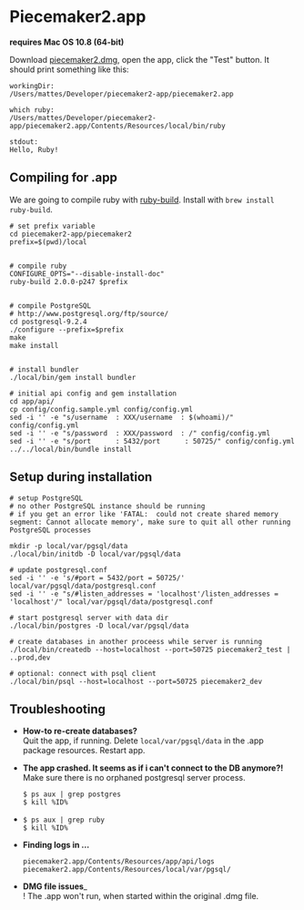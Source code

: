 # Piecemaker2.app

__requires Mac OS 10.8 (64-bit)__

Download [piecemaker2.dmg](https://github.com/motionbank/piecemaker2-app/raw/master/piecemaker2.dmg), 
open the app, click the "Test" button. It should print something like this:

```
workingDir:
/Users/mattes/Developer/piecemaker2-app/piecemaker2.app

which ruby:
/Users/mattes/Developer/piecemaker2-app/piecemaker2.app/Contents/Resources/local/bin/ruby

stdout:
Hello, Ruby!
```


## Compiling for .app

We are going to compile ruby with [ruby-build](https://github.com/sstephenson/ruby-build). Install with ```brew install ruby-build```.


```
# set prefix variable
cd piecemaker2-app/piecemaker2
prefix=$(pwd)/local


# compile ruby
CONFIGURE_OPTS="--disable-install-doc"
ruby-build 2.0.0-p247 $prefix


# compile PostgreSQL
# http://www.postgresql.org/ftp/source/
cd postgresql-9.2.4
./configure --prefix=$prefix
make
make install


# install bundler
./local/bin/gem install bundler

# initial api config and gem installation
cd app/api/
cp config/config.sample.yml config/config.yml
sed -i '' -e "s/username  : XXX/username  : $(whoami)/" config/config.yml
sed -i '' -e "s/password  : XXX/password  : /" config/config.yml
sed -i '' -e "s/port      : 5432/port      : 50725/" config/config.yml
../../local/bin/bundle install

````



## Setup during installation

````
# setup PostgreSQL
# no other PostgreSQL instance should be running
# if you get an error like 'FATAL:  could not create shared memory segment: Cannot allocate memory', make sure to quit all other running PostgreSQL processes

mkdir -p local/var/pgsql/data
./local/bin/initdb -D local/var/pgsql/data 

# update postgresql.conf
sed -i '' -e 's/#port = 5432/port = 50725/' local/var/pgsql/data/postgresql.conf
sed -i '' -e "s/#listen_addresses = 'localhost'/listen_addresses = 'localhost'/" local/var/pgsql/data/postgresql.conf

# start postgresql server with data dir
./local/bin/postgres -D local/var/pgsql/data

# create databases in another proceess while server is running
./local/bin/createdb --host=localhost --port=50725 piecemaker2_test | ..prod,dev

# optional: connect with psql client
./local/bin/psql --host=localhost --port=50725 piecemaker2_dev

````

## Troubleshooting

 * __How-to re-create databases?__  
   Quit the app, if running. Delete ```local/var/pgsql/data``` in the .app package resources. Restart app.

 * __The app crashed. It seems as if i can't connect to the DB anymore?!__  
   Make sure there is no orphaned postgresql server process.  
   ```
   $ ps aux | grep postgres
   $ kill %ID%
   ```
 * ```
   $ ps aux | grep ruby
   $ kill %ID%
   ```
 * __Finding logs in ...__  
   ```
   piecemaker2.app/Contents/Resources/app/api/logs
   piecemaker2.app/Contents/Resources/local/var/pgsql/
   ```
 * __DMG file issues___  
   ! The .app won't run, when started within the original .dmg file.

